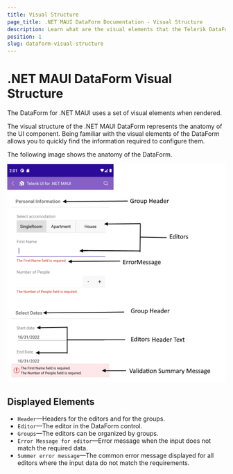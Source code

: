 ```yaml
---
title: Visual Structure
page_title: .NET MAUI DataForm Documentation - Visual Structure
description: Learn what are the visual elements that the Telerik DataForm for .NET MAUI displays and see the visual structure of the control.
position: 1
slug: dataform-visual-structure
---
```


# .NET MAUI DataForm Visual Structure

The DataForm for .NET MAUI uses a set of visual elements when rendered.

The visual structure of the .NET MAUI DataForm represents the anatomy of the UI component. Being familiar with the visual elements of the DataForm allows you to quickly find the information required to configure them.

The following image shows the anatomy of the DataForm.

![.NET MAUI DataForm Visual Structure](images/dataform-visual-structure.png "Visual elements of DataForm control")

## Displayed Elements

* `Header`&mdash;Headers for the editors and for the groups.
* `Editor`&mdash;The editor in the DataForm control.
* `Groups`&mdash;The editors can be organized by groups.
* `Error Message for editor`&mdash;Error message when the input does not match the required data.
* `Summer error message`&mdash;The common error message displayed for all editors where the input data do not match the requirements.
